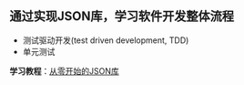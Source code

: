 通过实现JSON库，学习软件开发整体流程
---
- 测试驱动开发(test driven development, TDD)
- 单元测试

**学习教程**：[从零开始的JSON库](https://github.com/miloyip/json-tutorial)